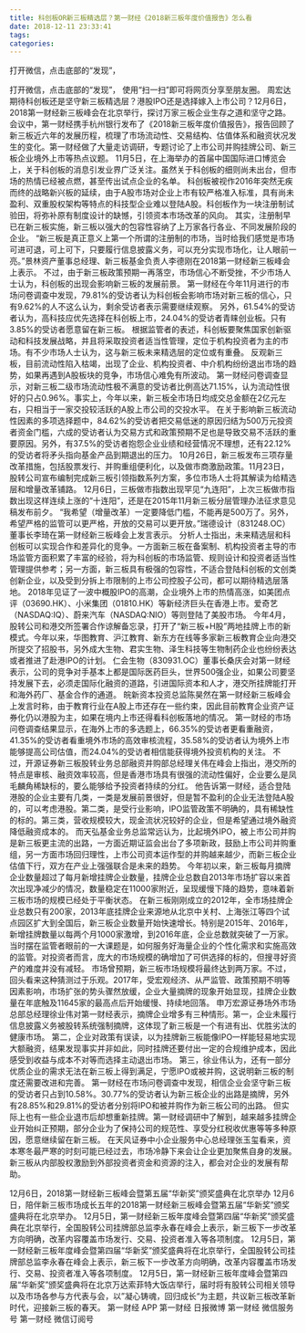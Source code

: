 ```yaml
---
title: 科创板OR新三板精选层？第一财经《2018新三板年度价值报告》怎么看
date: 2018-12-11 23:33:41
tags: 
categories: 
---
```

打开微信，点击底部的“发现”，
<!-- more -->
打开微信，点击底部的“发现”，
使用“扫一扫”即可将网页分享至朋友圈。
周宏达
期待科创板还是坚守新三板精选层？港股IPO还是选择嫁入上市公司？12月6日，2018第一财经新三板峰会在北京举行，探讨万家三板企业生存之道和坚守之路。
会议中，第一财经携手杭州银行发布了《2018新三板年度价值报告》，报告回顾了新三板近六年的发展历程，梳理了市场流动性、交易结构、估值体系和融资状况发生的变化。第一财经做了大量走访调研，专题讨论了上市公司并购挂牌公司、新三板企业境外上市等热点议题。
11月5日，在上海举办的首届中国国际进口博览会上，关于科创板的消息引发业界广泛关注。虽然关于科创板的细则尚未出台，但市场的热情已经被点燃，甚至传出试点企业的名单。
科创板被视作2016年突然无疾而终的战略新兴板的延续，由于A股市场对企业上市有较严格准入标准，具有尚未盈利、双重股权架构等特点的科技型企业难以登陆A股。科创板作为一块注册制试验田，将弥补原有制度设计的缺憾，引领资本市场改革的风向。
其实，注册制早已在新三板实施，新三板以强大的包容性容纳了上万家各行各业、不同发展阶段的企业。
“新三板是真正意义上第一个所谓的注册制的市场，当时给我们感觉是市场可进可退，可上可下，只要履行信息披露义务，可以充分实现市场化，让人眼前一亮。”景林资产董事总经理、新三板基金负责人李德刚在2018第一财经新三板峰会上表示。
不过，由于新三板政策预期一再落空，市场信心不断受挫，不少市场人士认为，科创板的出现会影响新三板的发展前景。
第一财经在今年11月进行的市场问卷调查中发现，79.81%的受访者认为科创板会影响市场对新三板的信心，只有9.62%的人不这么认为，剩余受访者表示需要继续观察。
另外，61.54%的受访者认为，高科技应优先选择在科创板上市，24.04%的受访者青睐创业板。只有3.85%的受访者愿意留在新三板。
根据监管者的表述，科创板要聚焦国家创新驱动和科技发展战略，并且将采取投资者适当性管理，定位于机构投资者为主的市场。有不少市场人士认为，这与新三板未来精选层的定位或有重叠。
反观新三板，目前流动性陷入枯竭，出现了企业、机构投资者、中介机构纷纷退出市场的趋势，如果再遇到A股板块的竞争，市场信心难免有所波动。
第一财经问卷调查显示，对新三板二级市场流动性极不满意的受访者比例高达71.15%，认为流动性很好的只占0.96%。事实上，今年以来，新三板全市场日均成交总金额在2亿元左右，只相当于一家交投较活跃的A股上市公司的交投水平。
在关于影响新三板流动性因素的多项选择题中，84.62%的受访者把交易低迷的原因归结为500万元投资者资金门槛，六成的受访者认为交易方式和政策预期不足也是导致交易不活跃的重要原因。另外，有37.5%的受访者抱怨企业业绩和经营情况不理想，还有22.12%的受访者将矛头指向基金产品到期退出的压力。
10月26日，新三板发布三项存量改革措施，包括股票发行、并购重组便利化，以及做市商激励政策。11月23日，股转公司宣布编制完成新三板引领指数系列方案，多位市场人士将其解读为给精选层和增量改革铺路。
12月6日，三板做市指数出现罕见“九连阳”，上次三板做市指数出现这样连续上涨的“十连阳”，还是在2015年11月新三板分层管理办法征求意见稿发布前夕。
“我希望（增量改革）一定要降低门槛，不能再是500万了。另外，希望严格的监管可以更严格，开放的交易可以更开放。”瑞德设计（831248.OC）董事长李琦在第一财经新三板峰会上发言表示。
分析人士指出，未来精选层和科创板可以实现合作和差异化的竞争。一方面新三板在备案制、机构投资者主导的市场监管方面积累了丰富的经验，将为科创板的市场监管、规则设计和投资者适当性管理提供参考；另一方面，新三板具有极强的包容性，不适合登陆科创板的文创类创新企业，以及受到分拆上市限制的上市公司控股子公司，都可以期待精选层落地。
2018年见证了一波中概股IPO的高潮，企业境外上市的热情高涨，如美团点评（03690.HK）、小米集团（01810.HK）等新经济巨头在香港上市。爱奇艺（NASDAQ:IQ）、蔚来汽车（NASDAQ:NIO）等则登陆了美股市场。
今年4月，股转公司和港交所签署合作谅解备忘录，打开了“新三板+H股”两地挂牌上市的新模式。今年以来，华图教育、沪江教育、新东方在线等多家新三板教育企业向港交所提交了招股书，另外成大生物、君实生物、泽生科技等生物制药企业也纷纷表达或者推进了赴港IPO的计划。
仁会生物（830931.OC）董事长桑庆会对第一财经表示，公司的竞争对手基本上都是国际医药巨头，世界500强企业，如果公司要坚持发展下去，必须走国际化融资的道路，引进国际资本和人才，港交所挂牌能打开和海外药厂、基金合作的通道。
皖新资本投资总监陈昊然在第一财经新三板峰会上发言时称，由于教育行业在A股上市还存在一些约束，因此目前教育企业资产证券化仍以港股为主，如果在境内上市还得看科创板落地的情况。
第一财经的市场问卷调查结果显示，在海外上市的多选题上，66.35%的受访者更看重融资，41.35%的受访者看重境外市场的高效审核流程，35.58%的受访者认为境外上市能够提高公司估值，而24.04%的受访者相信能获得境外投资机构的关注。
不过，开源证券新三板股转业务总部融资并购部总经理关伟在峰会上指出，港交所的特点是审核、融资效率较高，但是香港市场具有很强的流动性偏好，企业要么是凤毛麟角稀缺标的，要么能够给予投资者持续的分红。
他告诉第一财经，适合登陆港股的企业主要有几类，一类是发展前景很好，但是暂不盈利的企业无法登陆A股的，可以考虑港股。第二类，是受行业影响，IPO监管政策不明确的，具有稀缺性的标的。第三类，营收规模较大，现金流状况较好的企业，但是希望通过境外融资降低融资成本的。
而天弘基金业务总监常远认为，比起境外IPO，被上市公司并购是新三板更主流的出路，一方面近期证监会出台了多项新政，鼓励上市公司并购重组，另一方面市场回归理性，上市公司资本运作型的并购越来越少，而新三板企业估值下行，双方在产业上强强联合是未来的趋势。
今年初以来，新三板每月摘牌企业数量超过了每月新增挂牌企业数量，挂牌企业总数自2013年市场扩容以来首次出现净减少的情况，数量稳定在11000家附近，呈现缓慢下降的趋势，意味着新三板市场的规模已经处于平衡状态。
在新三板刚刚成立的2012年，全市场挂牌企业总数只有200家，2013年底挂牌企业来源地从北京中关村、上海张江等四个试点园区扩大到全国后，新三板企业数量开始快速增长。特别是2015年、2016年，新增挂牌数量以每两个月1000家激增，到2016年底，企业总数就突破了一万家。当时摆在监管者眼前的一大课题是，如何服务好海量企业的个性化需求和实施高效的监管。对投资者而言，庞大的市场规模的确增加了可供选择的标的，但搜寻好资产的难度并没有减轻。
市场曾预期，新三板市场规模将最终达到两万家。不过，回头看来这种猜测过于乐观。2017年，受宏观经济、从严监管、政策预期不明等因素影响，市场扩张的势头骤然放缓，企业大量摘牌的现象开始显现，挂牌企业数量在年底触及11645家的最高点后开始缓慢、持续地回落。
申万宏源证券场外市场总部总经理徐业伟对第一财经表示，摘牌企业增多有三种情形。第一，企业未履行信息披露义务被股转系统强制摘牌，这体现了新三板是一个有进有出、优胜劣汰的健康市场。
第二，企业对政策有误读，以为挂牌新三板能像IPO一样能轻易地实现大额融资，结果发现事实并非如此，同时挂牌还要付出一定的合规维护成本，因此感受到收益与成本不对等而选择主动退出市场。
第三，徐业伟认为，还有一部分优质企业的需求无法在新三板上得到满足，宁愿IPO或被并购，这说明新三板的制度还需要改进和完善。
第一财经在市场问卷调查中发现，相信企业会坚守新三板的受访者只占到10.58%。30.77%的受访者认为新三板企业的出路是摘牌，另外有28.85%和29.81%的受访者分别将IPO和被并购作为新三板公司的出路。
但实际上也有一些企业退市后却想重新挂牌。第一财经调研中了解到，越来越多挂牌企业开始纠正预期，部分企业为了保持公司的规范性、享受分红税收优惠等等多种原因，愿意继续留在新三板。
在天风证券中小企业服务中心总经理张玉玺看来，资本寒冬最严寒的时刻可能已经过去，市场冷静下来会让企业更加聚焦自身的发展。新三板从内部股权激励到外部投资者资金和资源的注入，都会对企业的发展有帮助。
 
 
12月6日，2018第一财经新三板峰会暨第五届“华新奖”颁奖盛典在北京举办
12月6日，陪伴新三板市场成长五年的2018第一财经新三板峰会暨第五届“华新奖”颁奖盛典将在北京举办。
12月5日，第一财经新三板年度峰会暨第四届“华新奖”颁奖盛典在北京举行，全国股转公司挂牌部总监李永春在峰会上表示，新三板下一步改革方向明确，改革内容覆盖市场发行、交易、投资者准入等各项制度。
12月5日，第一财经新三板年度峰会暨第四届“华新奖”颁奖盛典将在北京举行，全国股转公司挂牌部总监李永春在峰会上表示，新三板下一步改革方向明确，改革内容覆盖市场发行、交易、投资者准入等各项制度。
12月5日，第一财经新三板年度峰会暨第四届“华新奖”颁奖盛典将在北京万达索菲特大饭店举行，届时将有股转公司相关领导以及市场各参与方代表与会，以”凝心铸魂，回归成长“为主题，共议新三板改革新时代，迎接新三板的春天。
第一财经
APP
第一财经
日报微博
第一财经
微信服务号
第一财经
微信订阅号
